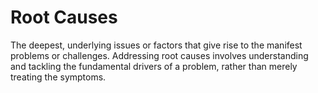 # Root Causes

The deepest, underlying issues or factors that give rise to the manifest problems or challenges. Addressing root causes involves understanding and tackling the fundamental drivers of a problem, rather than merely treating the symptoms.